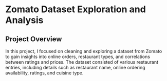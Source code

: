 # Zomato Dataset Exploration and Analysis
## Project Overview
In this project, I focused on cleaning and exploring a dataset from Zomato to gain insights into online orders, restaurant types, and correlations between ratings and prices. The dataset consisted of various restaurant entries, including details such as restaurant name, online ordering availability, ratings, and cuisine type.
